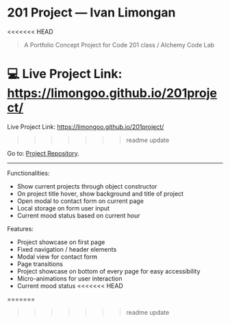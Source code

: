 # 201 Project — Ivan Limongan


<<<<<<< HEAD
> A Portfolio Concept Project for Code 201 class / Alchemy Code Lab

:computer: Live Project Link: https://limongoo.github.io/201project/
=======
Live Project Link: https://limongoo.github.io/201project/
>>>>>>> readme update


Go to: [Project Repository](http://www.github.com/limongoo).

----

Functionalities:
- Show current projects through object constructor
- On project title hover, show background and title of project
- Open modal to contact form on current page
- Local storage on form user input
- Current mood status based on current hour


Features:
- Project showcase on first page
- Fixed navigation / header elements
- Modal view for contact form
- Page transitions
- Project showcase on bottom of every page for easy accessibility
- Micro-animations for user interaction
- Current mood status
<<<<<<< HEAD

=======
>>>>>>> readme update
